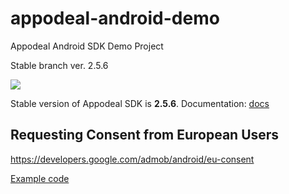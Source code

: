 # appodeal-android-demo
Appodeal Android SDK Demo Project

Stable branch ver. 2.5.6

[![](https://img.shields.io/badge/docs-Stable-green.svg?style=flat-square)](https://wiki.appodeal.com/en/android/2-5-6-android-sdk-integration-guide)

Stable version of Appodeal SDK is **2.5.6**.
Documentation: [docs](https://wiki.appodeal.com/en/android/2-5-6-android-sdk-integration-guide)

## Requesting Consent from European Users
https://developers.google.com/admob/android/eu-consent

[Example code](https://github.com/appodeal/appodeal-android-demo/blob/master/app/src/main/java/com/appodeal/test/SplashActivity.java)
